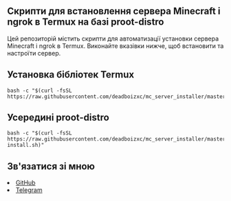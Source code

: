 <h2>Скрипти для встановлення сервера Minecraft і ngrok в Termux на базі proot-distro</h2>

Цей репозиторій містить скрипти для автоматизації установки сервера Minecraft і ngrok в Termux. Виконайте вказівки нижче, щоб встановити та настроїти сервер.

<h2>Установка бібліотек Termux</h2>

````
bash -c "$(curl -fsSL https://raw.githubusercontent.com/deadboizxc/mc_server_installer/master/termux.sh)"
````

<h2>Усередині proot-distro</h2>

````
bash -c "$(curl -fsSL https://raw.githubusercontent.com/deadboizxc/mc_server_installer/master/server-install.sh)"
````


<h2>Зв'язатися зі мною</h2>
<nav>
<li><a href='https://github.com/deadboizxc'>GitHub</a></li>
<li><a href='http://t.me/deadboizxc'>Telegram</a></li>
</nav>
